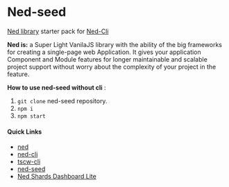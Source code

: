 # Ned-seed
<a href="https://github.com/HosseinMarzban/ned">Ned library</a> starter pack for <a href="https://github.com/HosseinMarzban/ned-cli">Ned-Cli</a>

**Ned is:** a Super Light VanilaJS library with the ability of the big frameworks for creating a single-page web Application.
It gives your application Component and Module features for longer maintainable and scalable project support without worry about the complexity of your project in the feature.

**How to use ned-seed without cli** : 

 1. `git clone` ned-seed repository.
 2. `npm i`
 3. `npm start`

#### Quick Links
- <a target="_blank"  href="https://github.com/HosseinMarzban/ned">ned</a>
- <a target="_blank"  href="https://github.com/HosseinMarzban/ned-cli">ned-cli</a>
- <a target="_blank"  href="https://github.com/HosseinMarzban/tscw">tscw-cli</a>
- <a target="_blank"  href="https://github.com/HosseinMarzban/ned-seed">ned-seed</a>
- <a target="_blank" href="https://github.com/HosseinMarzban/ned-shards-dashboard-lite"> Ned Shards Dashboard Lite </a>